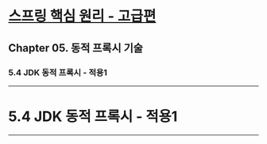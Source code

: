 # <a href = "../README.md" target="_blank">스프링 핵심 원리 - 고급편</a>
## Chapter 05. 동적 프록시 기술
### 5.4 JDK 동적 프록시 - 적용1

---

# 5.4 JDK 동적 프록시 - 적용1

---
